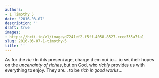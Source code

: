 ```yaml
---
authors:
- 1 Timothy 5
date: '2016-03-07'
description: ''
draft: true
images:
- https://hcti.io/v1/image/d7241ef2-f5ff-4058-8527-cced735a7fa1
slug: 2016-03-07-1-timothy-5
title: ''
---
```


As for the *rich* in this present age, charge them not to... to set their hopes on the *uncertainty of riches*, but on God, who *richly* provides us with everything to enjoy. They are... to be *rich in good works*...